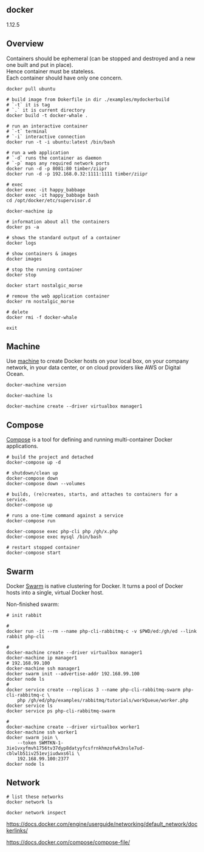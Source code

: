 docker
-
1.12.5

## Overview

Containers should be ephemeral (can be stopped and destroyed and a new one built and put in place).
<br>Hence container must be stateless.
<br>Each container should have only one concern.

````
docker pull ubuntu

# build image from Dokerfile in dir ./examples/mydockerbuild
# `-t` it is tag
# `.` it is current directory 
docker build -t docker-whale .

# run an interactive container 
# `-t` terminal
# `-i` interactive connection
docker run -t -i ubuntu:latest /bin/bash

# run a web application
# `-d` runs the container as daemon
# `-p` maps any required network ports
docker run -d -p 8081:80 timber/ziipr
docker run -d -p 192.168.0.32:1111:1111 timber/ziipr

# exec
docker exec -it happy_babbage
docker exec -it happy_babbage bash
cd /opt/docker/etc/supervisor.d

docker-machine ip

# information about all the containers
docker ps -a

# shows the standard output of a container
docker logs

# show containers & images
docker images

# stop the running container
docker stop

docker start nostalgic_morse

# remove the web application container
docker rm nostalgic_morse

# delete
docker rmi -f docker-whale

exit
````

## Machine

Use [machine](https://docs.docker.com/machine) to create Docker hosts on your local box,
on your company network, in your data center,
or on cloud providers like AWS or Digital Ocean.

````
docker-machine version

docker-machine ls

docker-machine create --driver virtualbox manager1
````

## Compose

[Compose](https://docs.docker.com/compose) is a tool
for defining and running multi-container Docker applications.

````
# build the project and detached
docker-compose up -d

# shutdown/clean up
docker-compose down
docker-compose down --volumes

# builds, (re)creates, starts, and attaches to containers for a service.
docker-compose up

# runs a one-time command against a service
docker-compose run

docker-compose exec php-cli php /gh/x.php
docker-compose exec mysql /bin/bash

# restart stopped container
docker-compose start
````

## Swarm

Docker [Swarm](https://docs.docker.com/swarm) is native clustering for Docker.
It turns a pool of Docker hosts into a single, virtual Docker host.

Non-finished swarm:

````
# init rabbit

#
docker run -it --rm --name php-cli-rabbitmq-c -v $PWD/ed:/gh/ed --link rabbit php-cli

#
docker-machine create --driver virtualbox manager1
docker-machine ip manager1
# 192.168.99.100
docker-machine ssh manager1
docker swarm init --advertise-addr 192.168.99.100
docker node ls
#
docker service create --replicas 3 --name php-cli-rabbitmq-swarm php-cli-rabbitmq-c \
    php /gh/ed/php/examples/rabbitmq/tutorials/workQueue/worker.php
docker service ls
docker service ps php-cli-rabbitmq-swarm

#
docker-machine create --driver virtualbox worker1
docker-machine ssh worker1
docker swarm join \
    --token SWMTKN-1-3ie1vxyfmvh1756tv37dyp8datyyfcsfrnkhmzofwk3nsle7ud-cblwlb51iv251evjiudwxs6li \
    192.168.99.100:2377
docker node ls
````

## Network

````
# list these networks
docker network ls

docker network inspect
````

https://docs.docker.com/engine/userguide/networking/default_network/dockerlinks/

https://docs.docker.com/compose/compose-file/
